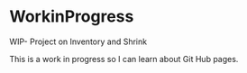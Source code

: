 # WorkinProgress
WIP- Project on Inventory and Shrink

This is a work in progress so I can learn about Git Hub pages. 
